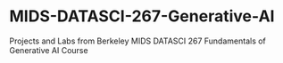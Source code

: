 # MIDS-DATASCI-267-Generative-AI
Projects and Labs from Berkeley MIDS DATASCI 267 Fundamentals of Generative AI Course
